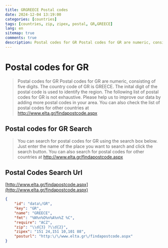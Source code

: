 ```yaml
---
title: GRGREECE Postal codes 
date: 2024-12-04 13:19:00
categories: [countries]
tags: [countries, zip, zipex, postal, GR,GREECE]
lang: en
sitemap: true
comments: true
description: Postal codes for GR Postal codes for GR are numeric, consisting of five digits. The country code of GR is GREECE. The inital digit of the postal code is used to identify the region. The following list of postal codes for GR is not exhaustive. Please help us to improve our data by adding more postal codes in your area. You can also check the list of postal codes for other countries at http://www.elta.gr/findapostcode.aspx
---
```


# Postal codes for GR
> Postal codes for GR Postal codes for GR are numeric, consisting of five digits. The country code of GR is GREECE. The inital digit of the postal code is used to identify the region. The following list of postal codes for GR is not exhaustive. Please help us to improve our data by adding more postal codes in your area. You can also check the list of postal codes for other countries at http://www.elta.gr/findapostcode.aspx

## Postal codes for GR Search 
> You can search for postal codes for GR using the search box below. Just enter the name of the place you want to search and click the search button. You can also search for postal codes for other countries at http://www.elta.gr/findapostcode.aspx

## Postal Codes Search Url

[http://www.elta.gr/findapostcode.aspx](http://www.elta.gr/findapostcode.aspx)
```json
{
    "id": "data\/GR",
    "key": "GR",
    "name": "GREECE",
    "fmt": "%N%n%O%n%A%n%Z %C",
    "require": "ACZ",
    "zip": "\\d{3} ?\\d{2}",
    "zipex": "151 24,151 10,101 88",
    "posturl": "http:\/\/www.elta.gr\/findapostcode.aspx"
}
```
